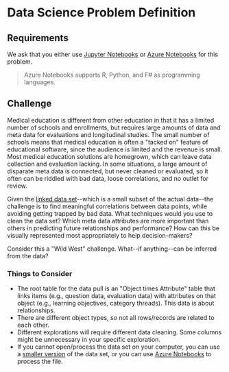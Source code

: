 # Data Science Problem Definition

## Requirements

We ask that you either use [Jupyter Notebooks](https://jupyter.org) or [Azure Notebooks](https://notebooks.azure.com) for this problem.

> Azure Notebooks supports R, Python, and F# as programming languages.

## Challenge

Medical education is different from other education in that it has a limited number of schools and enrollments, but requires large amounts of data and meta data for evaluations and longitudinal studies. The small number of schools means that medical education is often a "tacked on" feature of educational software, since the audience is limited and the revenue is small. Most medical education solutions are homegrown, which can leave data collection and evaluation lacking. In some situations, a large amount of disparate meta data is connected, but never cleaned or evaluated, so it often can be riddled with bad data, loose correlations, and no outlet for review.

Given the [linked data set](https://octobercodes.blob.core.windows.net/hackathon/sample-data.csv)--which is a small subset of the actual data--the challenge is to find meaningful correlations between data points, while avoiding getting trapped by bad data. What techniques would you use to clean the data set? Which meta data attributes are more important than others in predicting future relationships and performance? How can this be visually represented most appropriately to help decision-makers?

Consider this a "Wild West" challenge. What--if anything--can be inferred from the data?

### Things to Consider

* The root table for the data pull is an "Object times Attribute" table that links items (e.g., question data, evaluation data) with attributes on that object (e.g., learning objectives, category threads). This data is about relationships.
* There are different object types, so not all rows/records are related to each other.
* Different explorations will require different data cleaning. Some columns might be unnecessary in your specific exploration.
* If you cannot open/process the data set on your computer, you can use a [smaller version](https://octobercodes.blob.core.windows.net/hackathon/sample-data-small.csv) of the data set, or you can use [Azure Notebooks](https://notebooks.azure.com) to process the file.
